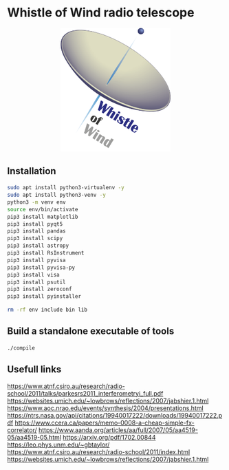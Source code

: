 # Whistle of Wind radio telescope

<p align="center">
  <img src="whistle_of_wind.png" width="256">
</p>

## Installation

```bash
sudo apt install python3-virtualenv -y
sudo apt install python3-venv -y
python3 -m venv env
source env/bin/activate
pip3 install matplotlib
pip3 install pyqt5
pip3 install pandas
pip3 install scipy
pip3 install astropy
pip3 install RsInstrument
pip3 install pyvisa
pip3 install pyvisa-py
pip3 install visa
pip3 install psutil
pip3 install zeroconf
pip3 install pyinstaller
```

```bash
rm -rf env include bin lib
```

## Build a standalone executable of tools

```bash
./compile
```

## Usefull links

<https://www.atnf.csiro.au/research/radio-school/2011/talks/parkesrs2011_interferometryi_full.pdf>
<https://websites.umich.edu/~lowbrows/reflections/2007/jabshier.1.html>
<https://www.aoc.nrao.edu/events/synthesis/2004/presentations.html>
<https://ntrs.nasa.gov/api/citations/19940017222/downloads/19940017222.pdf>
<https://www.ccera.ca/papers/memo-0008-a-cheap-simple-fx-correlator/>
<https://www.aanda.org/articles/aa/full/2007/05/aa4519-05/aa4519-05.html>
<https://arxiv.org/pdf/1702.00844>
<https://leo.phys.unm.edu/~gbtaylor/>
<https://www.atnf.csiro.au/research/radio-school/2011/index.html>
<https://websites.umich.edu/~lowbrows/reflections/2007/jabshier.1.html>
